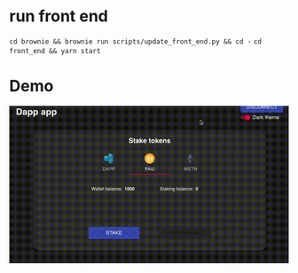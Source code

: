 # run front end

`cd brownie && brownie run scripts/update_front_end.py && cd -`
`cd front_end && yarn start`

# Demo

![demo](demo.gif)